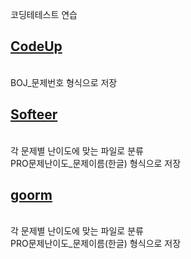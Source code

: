 코딩테테스트 연습

<a href="https://www.codeup.kr"><h2>CodeUp</h2></a><br>
BOJ_문제번호 형식으로 저장<br>

<a href="https://softeer.ai/index"><h2>Softeer</h2></a><br>
각 문제별 난이도에 맞는 파일로 분류<br>
PRO문제난이도_문제이름(한글) 형식으로 저장<br>

<a href="https://level.goorm.io/"><h2>goorm</h2></a><br>
각 문제별 난이도에 맞는 파일로 분류<br>
PRO문제난이도_문제이름(한글) 형식으로 저장 
